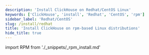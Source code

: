 ```yaml
---
description: 'Install ClickHouse on Redhat/CentOS Linux'
keywords: ['ClickHouse', 'install', 'Redhat', 'CentOS', 'rpm']
sidebar_label: 'Redhat/CentOS'
slug: /install/redhat
title: 'Install ClickHouse on rpm-based Linux distributions'
hide_title: true
---
```


import RPM from './_snippets/_rpm_install.md'

<RPM/>

